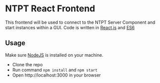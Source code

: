 # NTPT React Frontend

This frontend will be used to connect to the NTPT Server Component and start instances within a GUI. Code is written in [React.js](https://reactjs.org/) and [ES6](http://es6-features.org/)

## Usage
Make sure [NodeJS](https://nodejs.org/en/) is installed on your machine.
* Clone the repo
* Run command `npm install` and `npm start`
* Open http://localhost:3000 in your browser
